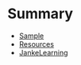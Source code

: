 # Summary

* [Sample](./sample.md)  
* [Resources](./resources.md)  	
* [JankeLearning](./about-us.md)  

